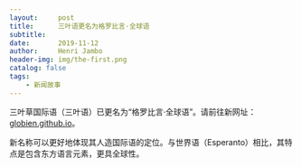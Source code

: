 ```yaml
---
layout:     post
title:      三叶语更名为格罗比言·全球语
subtitle:   
date:       2019-11-12
author:     Henri Jambo
header-img: img/the-first.png
catalog: false
tags:
    - 新闻故事
---
```



三叶草国际语（三叶语）已更名为“格罗比言·全球语”。请前往新网址：[globien.github.io](https://globien.github.io)。

新名称可以更好地体现其人造国际语的定位。与世界语（Esperanto）相比，其特点是包含东方语言元素，更具全球性。
